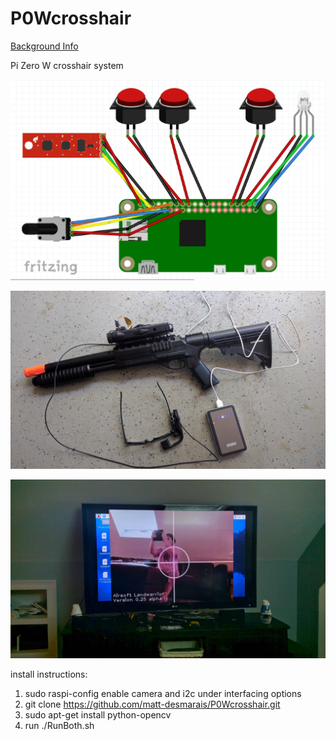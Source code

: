 # P0Wcrosshair

[Background Info](http://hackaday.com/2017/07/10/building-a-smart-airsoft-gun-with-open-source-hardware/)


Pi Zero W crosshair system

![wiring](https://github.com/matt-desmarais/P0Wcrosshair/raw/master/wiringDiagram.png)


![prototype](https://github.com/matt-desmarais/P0Wcrosshair/blob/master/complete.jpg)


![display](https://github.com/matt-desmarais/P0Wcrosshair/blob/master/crosshairdisplay.jpg)


install instructions:
1. sudo raspi-config enable camera and i2c under interfacing options
2. git clone https://github.com/matt-desmarais/P0Wcrosshair.git
3. sudo apt-get install python-opencv
4. run ./RunBoth.sh

